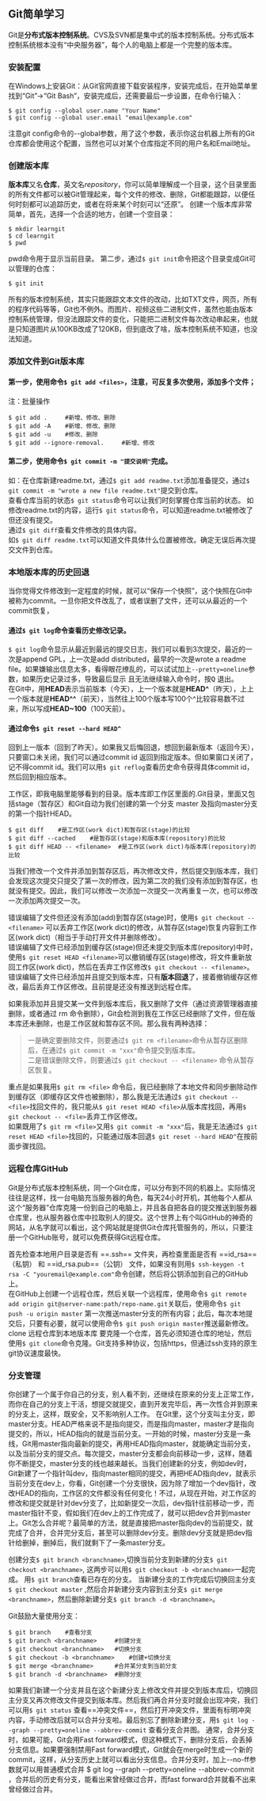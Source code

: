 ## Git简单学习  
Git是**分布式版本控制系统**。CVS及SVN都是集中式的版本控制系统。分布式版本控制系统根本没有“中央服务器”，每个人的电脑上都是一个完整的版本库。

### 安装配置
在Windows上安装Git：从Git官网直接下载安装程序，安装完成后，在开始菜单里找到“Git”->“Git Bash”，安装完成后，还需要最后一步设置，在命令行输入：
```
$ git config --global user.name "Your Name"
$ git config --global user.email "email@example.com"	
```
注意git config命令的--global参数，用了这个参数，表示你这台机器上所有的Git仓库都会使用这个配置，当然也可以对某个仓库指定不同的用户名和Email地址。

### 创建版本库
**版本库**又名**仓库**，英文名*repository*，你可以简单理解成一个目录，这个目录里面的所有文件都可以被Git管理起来，每个文件的修改、删除，Git都能跟踪，以便任何时刻都可以追踪历史，或者在将来某个时刻可以“还原”。
创建一个版本库非常简单，首先，选择一个合适的地方，创建一个空目录：
```
$ mkdir learngit
$ cd learngit
$ pwd
```
pwd命令用于显示当前目录。
第二步，通过```$ git init```命令把这个目录变成Git可以管理的仓库：
```
$ git init
```
所有的版本控制系统，其实只能跟踪文本文件的改动，比如TXT文件，网页，所有的程序代码等等，Git也不例外。而图片、视频这些二进制文件，虽然也能由版本控制系统管理，但没法跟踪文件的变化，只能把二进制文件每次改动串起来，也就是只知道图片从100KB改成了120KB，但到底改了啥，版本控制系统不知道，也没法知道。
	
### 添加文件到Git版本库  
#### 第一步，使用命令```$ git add <files>```，注意，可反复多次使用，添加多个文件；
注：批量操作
```
$ git add .		#新增、修改、删除
$ git add -A 	#新增、修改、删除
$ git add -u 	#修改、删除
$ git add --ignore-removal. 	#新增、修改
```
#### 第二步，使用命令```$ git commit -m "提交说明"```完成。	
如：在仓库新建readme.txt，通过```$ git add readme.txt```添加准备提交，通过```$ git commit -m "wrote a new file readme.txt"```提交到仓库。  
查看仓库当前的状态```$ git status```命令可以让我们时刻掌握仓库当前的状态。
如修改readme.txt的内容，运行```$ git status```命令，可以知道readme.txt被修改了但还没有提交。  
通过```$ git diff```查看文件修改的具体内容。  
如```$ git diff readme.txt```可以知道文件具体什么位置被修改。确定无误后再次提交文件到仓库。

### 本地版本库的历史回退
当你觉得文件修改到一定程度的时候，就可以“保存一个快照”，这个快照在Git中被称为commit。一旦你把文件改乱了，或者误删了文件，还可以从最近的一个commit恢复，
#### 通过```$ git log```命令查看历史修改记录。
```$ git log```命令显示从最近到最远的提交日志，我们可以看到3次提交，最近的一次是append GPL，上一次是add distributed，最早的一次是wrote a readme file。如果嫌输出信息太多，看得眼花缭乱的，可以试试加上```--pretty=oneline```参数，如果历史记录过多，导致最后显示 <END> 且无法继续输入命令时，按<kbd>Q</kbd> 退出。  
在Git中，用**HEAD**表示当前版本（今天），上一个版本就是**HEAD\^**（昨天），上上一个版本就是**HEAD\^\^**（前天），当然往上100个版本写100个^比较容易数不过来，所以写成**HEAD~100**（100天前）。
#### 通过命令```$ git reset --hard HEAD^```  
回到上一版本（回到了昨天）。如果我又后悔回退，想回到最新版本（返回今天），只要窗口未关闭，我们可以通过commit id 返回到指定版本。但如果窗口关闭了，记不得commit id。我们可以用```$ git reflog```查看历史命令获得具体commit id，然后回到相应版本。

工作区，即我电脑里能够看到的目录。版本库即工作区里面的.Git目录，里面又包括stage（暂存区）和Git自动为我们创建的第一个分支 master 及指向master分支的第一个指针HEAD。  
```
$ git diff    #是工作区(work dict)和暂存区(stage)的比较
$ git diff --cached    #是暂存区(stage)和版本库(repository)的比较
$ git diff HEAD -- <filename>  #是工作区(work dict)与版本库(repository)的比较
```
当我们修改一个文件并添加到暂存区后，再次修改文件，然后提交到版本库，我们会发现这次提交只提交了第一次的修改，因为第二次的我们没有添加到暂存区，也就没有提交。因此，我们可以修改一次添加一次提交一次再重复一次，也可以修改一次添加两次提交一次。

错误编辑了文件但还没有添加(add)到暂存区(stage)时，使用```$ git checkout -- <filename>``` 可以丢弃工作区(work dict)的修改，从暂存区(stage)恢复内容到工作区(work dict)（相当于手动打开文件并删除修改）。  
错误编辑了文件已经添加到缓存区(stage)但还未提交到版本库(repository)中时，使用```$ git reset HEAD <filename>```可以撤销缓存区(stage)修改，将文件重新放回工作区(work dict)，然后在丢弃工作区修改```$ git checkout -- <filename>```。  
错误编辑了文件已经添加并且提交到版本库，只有**版本回退**了，接着撤销缓存区修改，最后丢弃工作区修改。且前提是还没有推送到远程仓库。  

如果我添加并且提交某一文件到版本库后，我又删除了文件（通过资源管理器直接删除，或者通过 rm <file> 命令删除），Git会检测到我在工作区已经删除了文件，但在版本库还未删除，也是工作区就和暂存区不同。那么我有两种选择：  
> 一是确定要删除文件，则要通过```$ git rm <filename>```命令从暂存区删除后，在通过```$ git commit -m "xxx"```命令提交到版本库。  
> 二是错误删除文件，则要通过```$ git checkout -- <filename>``` 命令从暂存区恢复。  

重点是如果我用```$ git rm <file>``` 命令后，我已经删除了本地文件和同步删除动作到缓存区（即缓存区文件也被删除），那么我是无法通过```$ git checkout -- <file>```找回文件的，我只能从```$ git reset HEAD <file>```从版本库找回，再用```$ git checkout -- <file>```丢弃工作区修改。  
如果既用了```$ git rm <file>```又用```$ git commit -m "xxx"```后，我是无法通过```$ git reset HEAD <file>```找回的，只能通过版本回退```$ git reset --hard HEAD^```在按前面步骤找回。

### 远程仓库GitHub
Git是分布式版本控制系统，同一个Git仓库，可以分布到不同的机器上。实际情况往往是这样，找一台电脑充当服务器的角色，每天24小时开机，其他每个人都从这个“服务器”仓库克隆一份到自己的电脑上，并且各自把各自的提交推送到服务器仓库里，也从服务器仓库中拉取别人的提交。这个世界上有个叫GitHub的神奇的网站，从名字就可以看出，这个网站就是提供Git仓库托管服务的，所以，只要注册一个GitHub账号，就可以免费获得Git远程仓库。

首先检查本地用户目录是否有 ==.ssh== 文件夹，再检查里面是否有 ==id_rsa==（私钥） 和 ==id_rsa.pub==（公钥） 文件，如果没有则用```$ ssh-keygen -t rsa -C "youremail@example.com"```命令创建，然后将公钥添加到自己的GitHub上。  
在GitHub上创建一个远程仓库，然后关联一个远程库，使用命令```$ git remote add origin git@server-name:path/repo-name.git```关联后，使用命令```$ git push -u origin master``` 第一次推送master分支的所有内容；此后，每次本地提交后，只要有必要，就可以使用命令```$ git push origin master```推送最新修改。   
clone 远程仓库到本地版本库 
要克隆一个仓库，首先必须知道仓库的地址，然后使用```$ git clone```命令克隆。Git支持多种协议，包括https，但通过ssh支持的原生git协议速度最快。
		
### 分支管理
你创建了一个属于你自己的分支，别人看不到，还继续在原来的分支上正常工作，而你在自己的分支上干活，想提交就提交，直到开发完毕后，再一次性合并到原来的分支上，这样，既安全，又不影响别人工作。
在Git里，这个分支叫主分支，即master分支。HEAD严格来说不是指向提交，而是指向master，master才是指向提交的，所以，HEAD指向的就是当前分支。一开始的时候，master分支是一条线，Git用master指向最新的提交，再用HEAD指向master，就能确定当前分支，以及当前分支的提交点。每次提交，master分支都会向前移动一步，这样，随着你不断提交，master分支的线也越来越长。当我们创建新的分支，例如dev时，Git新建了一个指针叫dev，指向master相同的提交，再把HEAD指向dev，就表示当前分支在dev上，你看，Git创建一个分支很快，因为除了增加一个dev指针，改改HEAD的指向，工作区的文件都没有任何变化！不过，从现在开始，对工作区的修改和提交就是针对dev分支了，比如新提交一次后，dev指针往前移动一步，而master指针不变，假如我们在dev上的工作完成了，就可以把dev合并到master上。Git怎么合并呢？最简单的方法，就是直接把master指向dev的当前提交，就完成了合并，合并完分支后，甚至可以删除dev分支。删除dev分支就是把dev指针给删掉，删掉后，我们就剩下了一条master分支。

创建分支```$ git branch <branchname>```,切换当前分支到新建的分支```$ git checkout <branchname>```, 这两步可以用```$ git checkout -b <branchname>```一起完成。
用```$ git branch```查看已存在的分支。
当新建分支的工作完成后切换回主分支```$ git checkout master``` ,然后合并新建分支内容到主分支```$ git merge <branchname>```，然后删除新建分支```$ git branch -d <branchname>```。

Git鼓励大量使用分支：
```
$ git branch    #查看分支
$ git branch <branchname>     #创建分支
$ git checkout <branchname>   #切换分支
$ git checkout -b <branchname>    #创建+切换分支
$ git merge <branchname>      #合并某分支到当前分支
$ git branch -d <branchname>  #删除分支
```
	
如果我们新建一个分支并且在这个新建分支上修改文件并提交到版本库后，切换回主分支又再次修改文件提交到版本库。然后我们再合并分支时就会出现冲突，我们可以用```$ git status``` 查看==冲突文件==，然后打开冲突文件，里面有标明冲突内容，手动修改后就可以合并分支啦。最后别忘了删除新建分支，用```$ git log --graph --pretty=oneline --abbrev-commit``` 查看分支合并图。
通常，合并分支时，如果可能，Git会用Fast forward模式，但这种模式下，删除分支后，会丢掉分支信息。如果要强制禁用Fast forward模式，Git就会在merge时生成一个新的commit，这样，从分支历史上就可以看出分支信息。合并分支时，加上--no-ff参数就可以用普通模式合并 $ git log --graph --pretty=oneline --abbrev-commit ，合并后的历史有分支，能看出来曾经做过合并，而fast forward合并就看不出来曾经做过合并。

